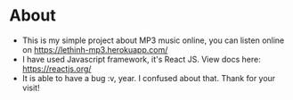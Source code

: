 # About

- This is my simple project about MP3 music online, you can listen online on https://lethinh-mp3.herokuapp.com/
- I have used Javascript framework, it's React JS. View docs here: https://reactjs.org/
- It is able to have a bug :v, year. I confused about that.
  Thank for your visit!
